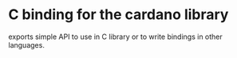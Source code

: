 # C binding for the cardano library

exports simple API to use in C library or to write bindings in
other languages.

